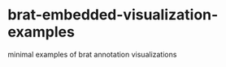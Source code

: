 brat-embedded-visualization-examples
====================================

minimal examples of brat annotation visualizations
